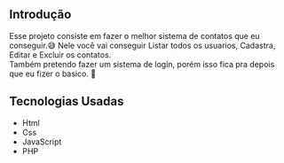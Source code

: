 ## Introdução 
Esse projeto consiste em fazer o melhor sistema de contatos que eu conseguir.😅 Nele você vai conseguir Listar todos os usuarios, Cadastra, Editar e Excluir os contatos.<br>
Também pretendo fazer um sistema de login, porém isso fica pra depois que eu fizer o basico. 🧐

## Tecnologias Usadas 
- Html 
- Css
- JavaScript
- PHP
 

